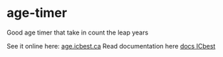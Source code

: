 # age-timer
Good age timer that take in count the leap years

See it online here: [age.icbest.ca](https://age.icbest.ca)
Read documentation here [docs ICbest](https://docs.icbest.ca/#/age)

